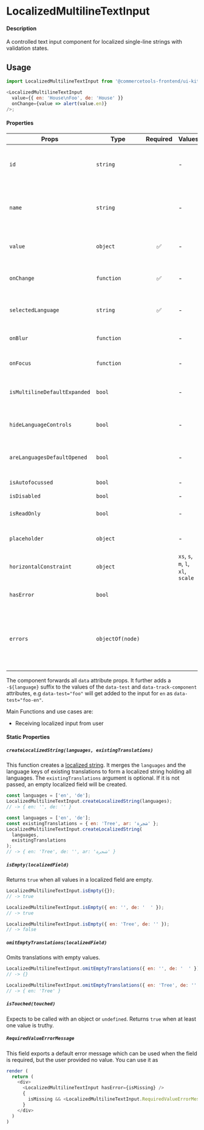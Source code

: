 # LocalizedMultilineTextInput

#### Description

A controlled text input component for localized single-line strings with validation
states.

## Usage

```js
import LocalizedMultilineTextInput from '@commercetools-frontend/ui-kit/inputs/localized-multiline-text-input';

<LocalizedMultilineTextInput
  value={{ en: 'House\nFoo', de: 'House' }}
  onChange={value => alert(value.en)}
/>;
```

#### Properties

| Props                        | Type             | Required | Values                             | Default | Description                                                                                                                                                                                                       |
| ---------------------------- | ---------------- | :------: | ---------------------------------- | ------- | ----------------------------------------------------------------------------------------------------------------------------------------------------------------------------------------------------------------- |
| `id`                         | `string`         |          | -                                  | -       | Used as prefix of HTML `id` property. Each input field id will have the language as a suffix (`${idPrefix}.${lang}`), e.g. `foo.en`                                                                               |
| `name`                       | `string`         |          | -                                  | -       | Used as HTML `name` property for each input field. Each input field name will have the language as a suffix (`${namePrefix}.${lang}`), e.g. `foo.en`                                                              |
| `value`                      | `object`         |    ✅    | -                                  | -       | Values to use. Keyed by language, the values are the actual values, e.g. `{ en: 'Horse', de: 'Pferd' }`                                                                                                           |
| `onChange`                   | `function`       |    ✅    | -                                  | -       | Gets called when any input is changed. Is called with the change event of the changed input.                                                                                                                      |  |
| `selectedLanguage`           | `string`         |    ✅    | -                                  | -       | Specifies which language will be shown in case the `LocalizedMultilineTextInput` is collapsed.                                                                                                                    |
| `onBlur`                     | `function`       |          | -                                  | -       | Called when any field is blurred. Is called with the `event` of that field.                                                                                                                                       |
| `onFocus`                    | `function`       |          | -                                  | -       | Called when any field is focussed. Is called with the `event` of that field.                                                                                                                                      |
| `isMultilineDefaultExpanded` | `bool`           |          | -                                  | `false` | Expands input components holding multiline values instead of collpasing them by default.                                                                                                                          |
| `hideLanguageControls`       | `bool`           |          | -                                  | `false` | Will hide the language toggle controls when set to `true`. It always shows all languages instead.                                                                                                                 |
| `areLanguagesDefaultOpened`  | `bool`           |          | -                                  | `false` | Controls whether one or all languages are visible by default. Pass `true` to show all languages by default.                                                                                                       |
| `isAutofocussed`             | `bool`           |          | -                                  | `false` | Sets the focus on the first input when `true` is passed.                                                                                                                                                          |
| `isDisabled`                 | `bool`           |          | -                                  | `false` | Disables all input fields.                                                                                                                                                                                        |
| `isReadOnly`                 | `bool`           |          | -                                  | `false` | Disables all input fields and shows them in read-only mode.                                                                                                                                                       |
| `placeholder`                | `object`         |          | -                                  |         | Placeholders for each language. Object of the same shape as `value`.                                                                                                                                              |
| `horizontalConstraint`       | `object`         |          | `xs`, `s`, `m`, `l`, `xl`, `scale` | `scale` | Horizontal size limit of the input fields.                                                                                                                                                                        |
| `hasError`                   | `bool`           |          |                                    |         | Will apply the error state to each input without showing any error message.                                                                                                                                       |
| `errors`                     | `objectOf(node)` |          |                                    |         | Used to show errors underneath the inputs of specific languages. Pass an object holding the language to show the error for as the key, and a value holding a React node which will be shown underneath the input. |

The component forwards all `data` attribute props. It further adds a `-${language}` suffix to the values of the `data-test` and `data-track-component` attributes, e.g `data-test="foo"` will get added to the input for `en` as `data-test="foo-en"`.

Main Functions and use cases are:

- Receiving localized input from user

#### Static Properties

##### `createLocalizedString(languages, existingTranslations)`

This function creates a [localized string](https://docs.commercetools.com/http-api-types.html#localizedstring). It merges the `languages` and the language keys of existing translations to form a localized string holding all languages.
The `existingTranslations` argument is optional. If it is not passed, an empty localized field will be created.

```js
const languages = ['en', 'de'];
LocalizedMultilineTextInput.createLocalizedString(languages);
// -> { en: '', de: '' }
```

```js
const languages = ['en', 'de'];
const existingTranslations = { en: 'Tree', ar: 'شجرة' };
LocalizedMultilineTextInput.createLocalizedString(
  languages,
  existingTranslations
);
// -> { en: 'Tree', de: '', ar: 'شجرة' }
```

##### `isEmpty(localizedField)`

Returns `true` when all values in a localized field are empty.

```js
LocalizedMultilineTextInput.isEmpty({});
// -> true
```

```js
LocalizedMultilineTextInput.isEmpty({ en: '', de: '  ' });
// -> true
```

```js
LocalizedMultilineTextInput.isEmpty({ en: 'Tree', de: '' });
// -> false
```

##### `omitEmptyTranslations(localizedField)`

Omits translations with empty values.

```js
LocalizedMultilineTextInput.omitEmptyTranslations({ en: '', de: '  ' });
// -> {}
```

```js
LocalizedMultilineTextInput.omitEmptyTranslations({ en: 'Tree', de: '' });
// -> { en: 'Tree' }
```

##### `isTouched(touched)`

Expects to be called with an object or `undefined`.
Returns `true` when at least one value is truthy.

##### `RequiredValueErrorMessage`

This field exports a default error message which can be used when the field is
required, but the user provided no value. You can use it as

```js
render (
  return (
    <div>
      <LocalizedMultilineTextInput hasError={isMissing} />
      {
        isMissing && <LocalizedMultilineTextInput.RequiredValueErrorMessage />
      }
    </div>
  )
)
```
